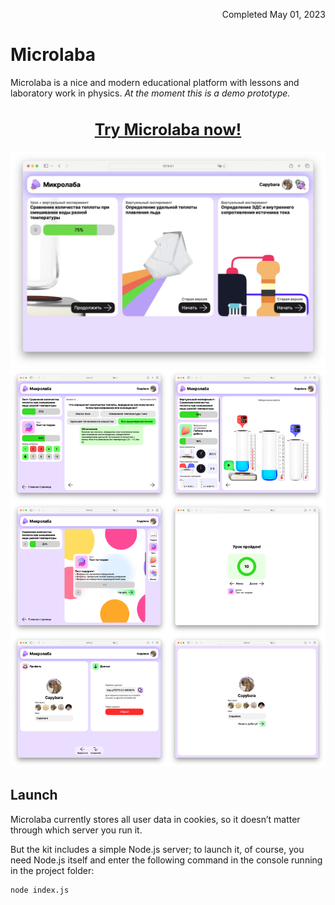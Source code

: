 <p align="right">Completed May 01, 2023</p>

# Microlaba

Microlaba is a nice and modern educational platform with lessons and laboratory work in physics.
*At the moment this is a demo prototype.*

<h2 align=center style="text-align: center; font-size: 25px; font-weight: bold"><a href="https://complagaet.github.io/Microlaba/">Try Microlaba now!</a></h2>

![Main page](https://raw.githubusercontent.com/complagaet/Microlaba/refs/heads/main/images/1.png)
![Main page](https://raw.githubusercontent.com/complagaet/Microlaba/refs/heads/main/images/2.png)

## Launch

Microlaba currently stores all user data in cookies, so it doesn’t matter through which server you run it.

But the kit includes a simple Node.js server; to launch it, of course, you need Node.js itself and enter the following command in the console running in the project folder:
```bash
node index.js
```

